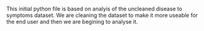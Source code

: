 This initial python file is based on analyis of the uncleaned disease to symptoms dataset. We are cleaning the dataset to make it more useable for the end user and then we are begining to analyse it. 
